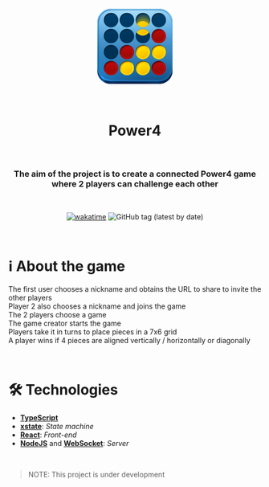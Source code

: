 <p align="center">
    <br><img width="150" height="150" src="./img/Power4%20-%20Logo.png" alt="Logo">
</p>
<h1 align="center">
    <br>Power4
</h1>

&nbsp;

<h3 align="center">
    The aim of the project is to create a connected Power4 game where 2 players can challenge each other
</h3>

&nbsp;

<p align="center">
    <a href="https://wakatime.com/badge/github/Morilhat-Paul/React-app"><img src="https://wakatime.com/badge/github/Morilhat-Paul/React-app.svg" alt="wakatime"></a>
    <img alt="GitHub tag (latest by date)" src="https://img.shields.io/github/v/tag/Morilhat-Paul/React-app?style=plastic">
</p>

&nbsp;
&nbsp;

# ℹ️ About the game

The first user chooses a nickname and obtains the URL to share to invite the other players<br>
Player 2 also chooses a nickname and joins the game<br>
The 2 players choose a game<br>
The game creator starts the game<br>
Players take it in turns to place pieces in a 7x6 grid<br>
A player wins if 4 pieces are aligned vertically / horizontally or diagonally

&nbsp;
&nbsp;

# 🛠️ Technologies

- [**TypeScript**](https://www.typescriptlang.org/)
- [**xstate**](https://xstate.js.org/): _State machine_
- [**React**](https://fr.legacy.reactjs.org): _Front-end_
- [**NodeJS**](https://nodejs.org) and [**WebSocket**](https://developer.mozilla.org/fr/docs/Web/API/WebSockets_API): _Server_

&nbsp;

> NOTE: This project is under development
